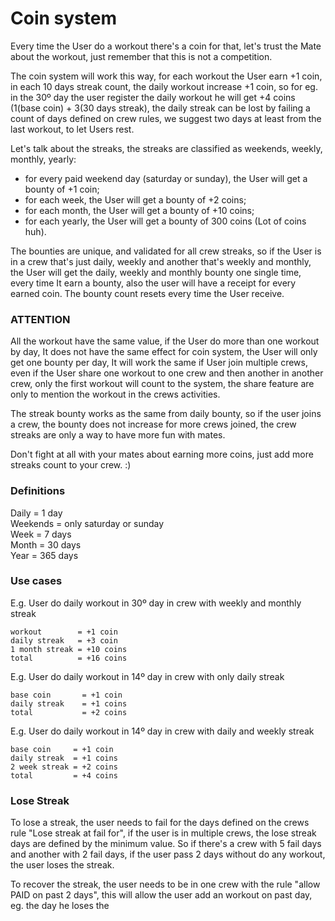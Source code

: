 # Coin system

Every time the User do a workout there's a coin for that, let's trust the Mate about the workout, just remember that this is not a competition.

The coin system will work this way, for each workout the User earn +1 coin, in each 10 days streak count, the daily workout increase +1 coin, so for eg. in the 30º day the user register the daily workout he will get +4 coins (1(base coin) + 3(30 days streak), the daily streak can be lost by failing a count of days defined on crew rules, we suggest two days at least from the last workout, to let Users rest.

Let's talk about the streaks, the streaks are classified as weekends, weekly, monthly, yearly:
- for every paid weekend day (saturday or sunday), the User will get a bounty of +1 coin;
- for each week, the User will get a bounty of +2 coins;
- for each month, the User will get a bounty of +10 coins;
- for each yearly, the User will get a bounty of 300 coins (Lot of coins huh).

The bounties are unique, and validated for all crew streaks, so if the User is in a crew that's just daily, weekly and another that's weekly and monthly, the User will get the daily, weekly and monthly bounty one single time, every time It earn a bounty, also the user will have a receipt for every earned coin. The bounty count resets every time the User receive.

### ATTENTION

All the workout have the same value, if the User do more than one workout by day, It does not have the same effect for coin system, the User will only get one bounty per day, It will work the same if User join multiple crews, even if the User share one workout to one crew and then another in another crew, only the first workout will count to the system, the share feature are only to mention the workout in the crews activities.

The streak bounty works as the same from daily bounty, so if the user joins a crew, the bounty does not increase for more crews joined, the crew streaks are only a way to have more fun with mates.

Don't fight at all with your mates about earning more coins, just add more streaks count to your crew. :)

### Definitions 

Daily = 1 day \
Weekends = only saturday or sunday \
Week = 7 days \
Month = 30 days \
Year = 365 days

### Use cases

E.g. User do daily workout in 30º day in crew with weekly and monthly streak

```
workout        = +1 coin
daily streak   = +3 coin
1 month streak = +10 coins
total          = +16 coins
```

E.g. User do daily workout in 14º day in crew with only daily streak
```
base coin       = +1 coin
daily streak    = +1 coins
total           = +2 coins
```

E.g. User do daily workout in 14º day in crew with daily and weekly streak

```
base coin     = +1 coin
daily streak  = +1 coins
2 week streak = +2 coins
total         = +4 coins
```

### Lose Streak

To lose a streak, the user needs to fail for the days defined on the crews rule "Lose streak at fail for", if the user is in multiple crews, the lose streak days are defined by the minimum value. So if there's a crew with 5 fail days and another with 2 fail days, if the user pass 2 days without do any workout, the user loses the streak. 

To recover the streak, the user needs to be in one crew with the rule "allow PAID on past 2 days", this will allow the user add an workout on past day, eg. the day he loses the

